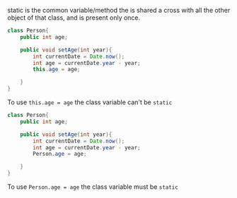 
static is the common variable/method the is shared a cross with all the other object of that class, and is present only once.

```java
class Person{
    public int age;

    public void setAge(int year){
        int currentDate = Date.now();
        int age = currentDate.year - year; 
        this.age = age;

 	}
}
```

To use `this.age = age` the class variable can't be `static`


```java
class Person{
    public int age;

    public void setAge(int year){
        int currentDate = Date.now();
        int age = currentDate.year - year; 
        Person.age = age;

    }
}
```

To use `Person.age = age` the class variable must be `static`


